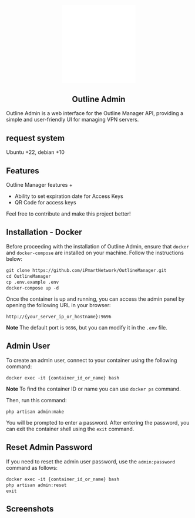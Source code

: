<p align="center"> 
    <img src="extra/logo/logo.svg" width="200" alt="Outline Logo"> 
</p>

<h2 align="center">Outline Admin</h2>

Outline Admin is a web interface for the Outline Manager API, providing a simple and user-friendly UI for managing VPN servers.


## request system 

Ubuntu +22, debian +10

## Features

Outline Manager features +

-   Ability to set expiration date for Access Keys
-   QR Code for access keys

Feel free to contribute and make this project better!

## Installation - Docker

Before proceeding with the installation of Outline Admin, ensure that `docker` and `docker-compose` are installed on your machine. Follow the instructions below:

```
git clone https://github.com/iPmartNetwork/OutlineManager.git
cd OutlineManager
cp .env.example .env
docker-compose up -d
```

Once the container is up and running, you can access the admin panel by opening the following URL in your browser:

```
http://{your_server_ip_or_hostname}:9696
```

**Note** The default port is `9696`, but you can modify it in the `.env` file.

## Admin User

To create an admin user, connect to your container using the following command:

```
docker exec -it {container_id_or_name} bash
```

**Note** To find the container ID or name you can use `docker ps` command.

Then, run this command:

```
php artisan admin:make
```

You will be prompted to enter a password. After entering the password, you can exit the container shell using the `exit` command.

## Reset Admin Password

If you need to reset the admin user password, use the `admin:password` command as follows:

```
docker exec -it {container_id_or_name} bash
php artisan admin:reset
exit
```

## Screenshots

